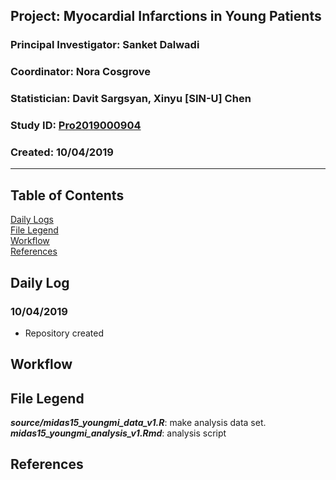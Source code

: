 ##  Project: Myocardial Infarctions in Young Patients
### Principal Investigator: Sanket Dalwadi
### Coordinator: Nora Cosgrove
### Statistician: Davit Sargsyan, Xinyu [SIN-U] Chen
### Study ID: [Pro2019000904](https://eirb.rutgers.edu/eIRB/sd/Rooms/DisplayPages/LayoutInitial?Container=com.webridge.entity.Entity[OID[0DD8A3DF963D7B42AD18A475D028E789]])
### Created: 10/04/2019

---

## Table of Contents
[Daily Logs](#log)    
[File Legend](#legend)      
[Workflow](#workflow)      
[References](#ref)   

## Daily Log<a name="log"></a>
### 10/04/2019
* Repository created

## Workflow<a name="workflow"></a>

## File Legend<a name="legend"></a>
***source/midas15_youngmi_data_v1.R***: make analysis data set.    
***midas15_youngmi_analysis_v1.Rmd***: analysis script

## References<a name="ref"></a>
